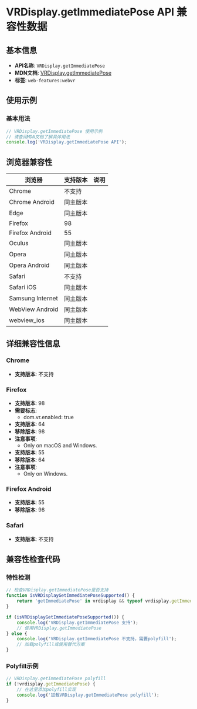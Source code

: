 # VRDisplay.getImmediatePose API 兼容性数据

## 基本信息

- **API名称**: `VRDisplay.getImmediatePose`
- **MDN文档**: [VRDisplay.getImmediatePose](https://developer.mozilla.org/docs/Web/API/VRDisplay/getImmediatePose)
- **标签**: `web-features:webvr`

## 使用示例

### 基本用法

```javascript
// VRDisplay.getImmediatePose 使用示例
// 请查阅MDN文档了解具体用法
console.log('VRDisplay.getImmediatePose API');
```

## 浏览器兼容性

| 浏览器 | 支持版本 | 说明 |
|--------|----------|------|
| Chrome | 不支持 |  |
| Chrome Android | 同主版本 |  |
| Edge | 同主版本 |  |
| Firefox | 98 |  |
| Firefox Android | 55 |  |
| Oculus | 同主版本 |  |
| Opera | 同主版本 |  |
| Opera Android | 同主版本 |  |
| Safari | 不支持 |  |
| Safari iOS | 同主版本 |  |
| Samsung Internet | 同主版本 |  |
| WebView Android | 同主版本 |  |
| webview_ios | 同主版本 |  |

## 详细兼容性信息

### Chrome

- **支持版本**: 不支持

### Firefox

- **支持版本**: 98
- **需要标志**: 
  - dom.vr.enabled: true
- **支持版本**: 64
- **移除版本**: 98
- **注意事项**:
  - Only on macOS and Windows.
- **支持版本**: 55
- **移除版本**: 64
- **注意事项**:
  - Only on Windows.

### Firefox Android

- **支持版本**: 55
- **移除版本**: 98

### Safari

- **支持版本**: 不支持

## 兼容性检查代码

### 特性检测

```javascript
// 检查VRDisplay.getImmediatePose是否支持
function isVRDisplayGetImmediatePoseSupported() {
    return 'getImmediatePose' in vrdisplay && typeof vrdisplay.getImmediatePose === 'function';
}

if (isVRDisplayGetImmediatePoseSupported()) {
    console.log('VRDisplay.getImmediatePose 支持');
    // 使用VRDisplay.getImmediatePose
} else {
    console.log('VRDisplay.getImmediatePose 不支持，需要polyfill');
    // 加载polyfill或使用替代方案
}
```

### Polyfill示例

```javascript
// VRDisplay.getImmediatePose polyfill
if (!vrdisplay.getImmediatePose) {
    // 在这里添加polyfill实现
    console.log('加载VRDisplay.getImmediatePose polyfill');
}
```

